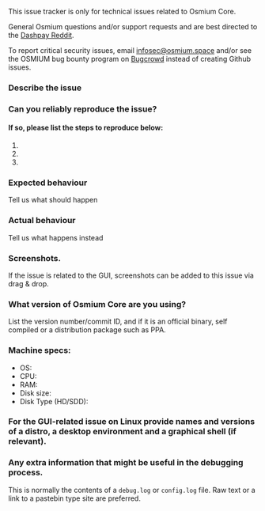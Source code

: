 <!--- Remove sections that do not apply -->

This issue tracker is only for technical issues related to Osmium Core.

General Osmium questions and/or support requests and are best directed to the [Dashpay Reddit](https://www.reddit.com/r/dashpay/).

To report critical security issues, email infosec@osmium.space and/or see the OSMIUM bug bounty program on [Bugcrowd](https://bugcrowd.com/osmiumdigitalcash) instead of creating Github issues.

### Describe the issue

### Can you reliably reproduce the issue?
#### If so, please list the steps to reproduce below:
1.
2.
3.

### Expected behaviour
Tell us what should happen

### Actual behaviour
Tell us what happens instead

### Screenshots.
If the issue is related to the GUI, screenshots can be added to this issue via drag & drop.

### What version of Osmium Core are you using?
List the version number/commit ID, and if it is an official binary, self compiled or a distribution package such as PPA.

### Machine specs:
- OS:
- CPU:
- RAM:
- Disk size:
- Disk Type (HD/SDD):

### For the GUI-related issue on Linux provide names and versions of a distro, a desktop environment and a graphical shell (if relevant).

### Any extra information that might be useful in the debugging process.
This is normally the contents of a `debug.log` or `config.log` file. Raw text or a link to a pastebin type site are preferred.
